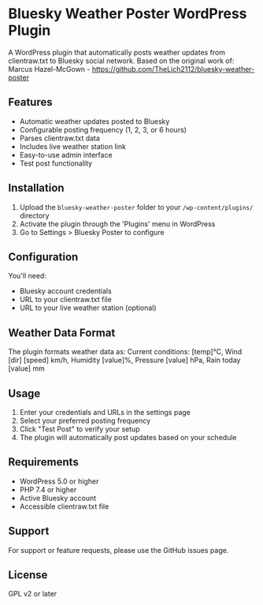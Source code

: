 # Bluesky Weather Poster WordPress Plugin

A WordPress plugin that automatically posts weather updates from clientraw.txt to Bluesky social network.
Based on the original work of: Marcus Hazel-McGown - https://github.com/TheLich2112/bluesky-weather-poster
## Features

- Automatic weather updates posted to Bluesky
- Configurable posting frequency (1, 2, 3, or 6 hours)
- Parses clientraw.txt data
- Includes live weather station link
- Easy-to-use admin interface
- Test post functionality

## Installation

1. Upload the `bluesky-weather-poster` folder to your `/wp-content/plugins/` directory
2. Activate the plugin through the 'Plugins' menu in WordPress
3. Go to Settings > Bluesky Poster to configure

## Configuration

You'll need:
- Bluesky account credentials
- URL to your clientraw.txt file
- URL to your live weather station (optional)

## Weather Data Format

The plugin formats weather data as:
Current conditions: [temp]°C, Wind [dir] [speed] km/h, Humidity [value]%, Pressure [value] hPa, Rain today [value] mm


## Usage

1. Enter your credentials and URLs in the settings page
2. Select your preferred posting frequency
3. Click "Test Post" to verify your setup
4. The plugin will automatically post updates based on your schedule

## Requirements

- WordPress 5.0 or higher
- PHP 7.4 or higher
- Active Bluesky account
- Accessible clientraw.txt file

## Support

For support or feature requests, please use the GitHub issues page.

## License

GPL v2 or later

